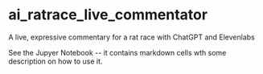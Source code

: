 # ai_ratrace_live_commentator
A live, expressive commentary for a rat race with ChatGPT and Elevenlabs

See the Jupyer Notebook -- it contains markdown cells wth some description on how to use it.
